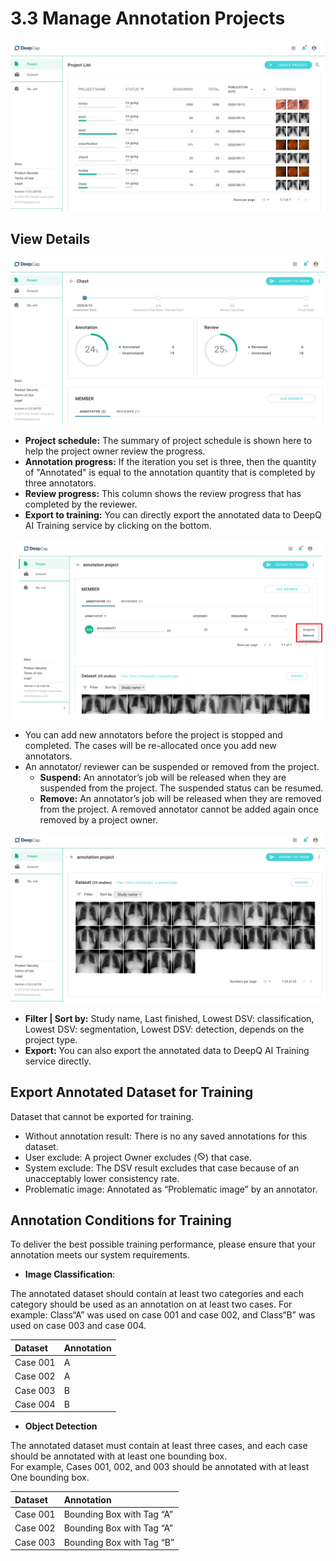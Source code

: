# 3.3 Manage Annotation Projects

![](../.gitbook/assets/manage-annotation-project-.png)

## View Details

![](../.gitbook/assets/view-detail.png)

* **Project schedule:** The summary of project schedule is shown here to help the project owner review the progress. 
* **Annotation progress:** If the iteration you set is three, then the quantity of "Annotated" is equal to the annotation quantity that is completed by three annotators.
* **Review progress:** This column shows the review progress that has completed by the reviewer. 
* **Export to training:** You can directly export the annotated data to DeepQ AI Training service by clicking on the bottom. 

![](../.gitbook/assets/add-member.png)

* You can add new annotators before the project is stopped and completed. The cases will be re-allocated once you add new annotators. 
* An annotator/ reviewer can be suspended or removed from the project. 
  * **Suspend:** An annotator’s job will be released when they are suspended from the project. The suspended status can be resumed. 
  * **Remove:** An annotator’s job will be released when they are removed from the project. A removed annotator cannot be added again once removed by a project owner.

![](../.gitbook/assets/annotation-dataset.png)

* **Filter \| Sort by:** Study name, Last finished, Lowest DSV: classification, Lowest DSV: segmentation, Lowest DSV: detection, depends on the project type.
* **Export:** You can also export the annotated data to DeepQ AI Training service directly. 

## Export Annotated Dataset for Training

Dataset that cannot be exported for training.

* Without annotation result: There is no any saved annotations for this dataset. 
* User exclude: A project Owner excludes \(![](../.gitbook/assets/image%20%2814%29.png)\) that case. 
* System exclude: The DSV result excludes that case because of an unacceptably lower consistency rate. 
* Problematic image: Annotated as “Problematic image” by an annotator. 

## Annotation Conditions for Training

To deliver the best possible training performance, please ensure that your annotation meets our system requirements.

* **Image Classification**:

The annotated dataset should contain at least two categories and each category should be used as an annotation on at least two cases. For example: Class“A” was used on case 001 and case 002, and Class“B” was used on case 003 and case 004.

| Dataset | Annotation |
| :--- | :--- |
| Case 001 | A |
| Case 002 | A |
| Case 003 | B |
| Case 004 | B |

* **Object Detection**

The annotated dataset must contain at least three cases, and each case should be annotated with at least one bounding box.  
For example, Cases 001, 002, and 003 should be annotated with at least One bounding box.

| Dataset | Annotation |
| :--- | :--- |
| Case 001 | Bounding Box with Tag “A” |
| Case 002 | Bounding Box with Tag “A” |
| Case 003 | Bounding Box with Tag “B” |

